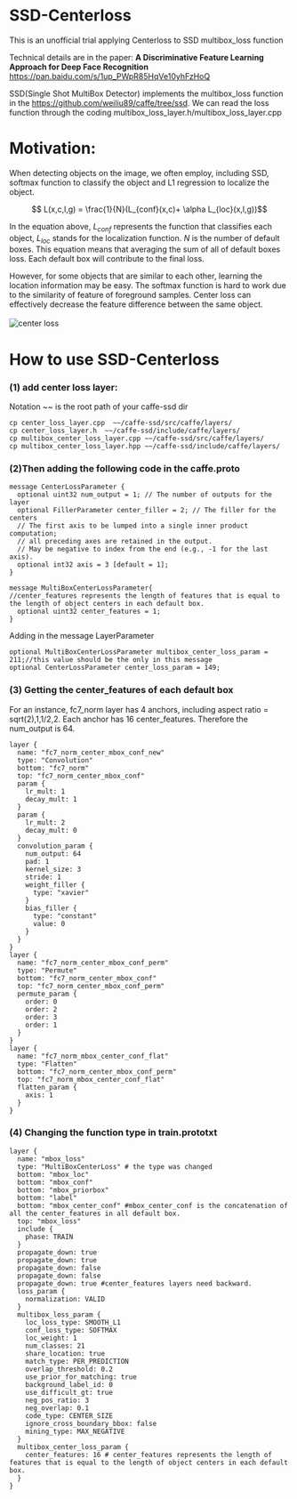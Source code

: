 # SSD-Centerloss
This is an unofficial trial applying Centerloss to SSD multibox_loss function 

Technical details are in the paper: **A Discriminative Feature Learning Approach for Deep Face Recognition**
https://pan.baidu.com/s/1up_PWpR85HqVe10yhFzHoQ

SSD(Single Shot MultiBox Detector) implements the multibox_loss function in the https://github.com/weiliu89/caffe/tree/ssd. We can read the loss function through the coding multibox_loss_layer.h/multibox_loss_layer.cpp

# Motivation:
When detecting objects on the image, we often employ, including SSD, softmax function to classify the object and L1 regression to localize the object. 

$$ L(x,c,l,g) = \frac{1}{N}(L_{conf}(x,c)+ \alpha L_{loc}(x,l,g))$$

In the equation above, $L_{conf}$ represents the function that classifies each object, $L_{loc}$ stands for the localization function. $N$ is the number of default boxes. This equation means that averaging the sum of all of default boxes loss. Each default box will contribute to the final loss.

However, for some objects that are similar to each other, learning the location information may be easy. The softmax function is hard to work due to the similarity of feature of foreground samples. Center loss can effectively decrease the feature difference between the same object.
<br>
<br>
![center loss](https://img-blog.csdn.net/20180719105922908?watermark/2/text/aHR0cHM6Ly9ibG9nLmNzZG4ubmV0L3piemIxMDAw/font/5a6L5L2T/fontsize/400/fill/I0JBQkFCMA==/dissolve/70)


# How to use SSD-Centerloss
### (1) add center loss layer:
Notation ~~ is the root path of your caffe-ssd dir
```
cp center_loss_layer.cpp  ~~/caffe-ssd/src/caffe/layers/
cp center_loss_layer.h  ~~/caffe-ssd/include/caffe/layers/
cp multibox_center_loss_layer.cpp ~~/caffe-ssd/src/caffe/layers/
cp multibox_center_loss_layer.hpp ~~/caffe-ssd/include/caffe/layers/
```
### (2)Then adding the following code in the caffe.proto
```
message CenterLossParameter {
  optional uint32 num_output = 1; // The number of outputs for the layer
  optional FillerParameter center_filler = 2; // The filler for the centers
  // The first axis to be lumped into a single inner product computation;
  // all preceding axes are retained in the output.
  // May be negative to index from the end (e.g., -1 for the last axis).
  optional int32 axis = 3 [default = 1];
}

message MultiBoxCenterLossParameter{
//center_features represents the length of features that is equal to the length of object centers in each default box.
  optional uint32 center_features = 1;
}
```
Adding  in the message LayerParameter 
```
optional MultiBoxCenterLossParameter multibox_center_loss_param = 211;//this value should be the only in this message
optional CenterLossParameter center_loss_param = 149;
```
### (3) Getting the center_features of each default box
For an instance, fc7_norm layer has 4 anchors, including 	aspect ratio = sqrt(2),1,1/2,2. Each anchor has 16 center_features. Therefore the num_output is 64.
```
layer {
  name: "fc7_norm_center_mbox_conf_new"
  type: "Convolution"
  bottom: "fc7_norm"
  top: "fc7_norm_center_mbox_conf"
  param {
    lr_mult: 1
    decay_mult: 1
  }
  param {
    lr_mult: 2
    decay_mult: 0
  }
  convolution_param {
    num_output: 64
    pad: 1
    kernel_size: 3
    stride: 1
    weight_filler {
      type: "xavier"
    }
    bias_filler {
      type: "constant"
      value: 0
    }
  }
}
layer {
  name: "fc7_norm_center_mbox_conf_perm"
  type: "Permute"
  bottom: "fc7_norm_center_mbox_conf"
  top: "fc7_norm_center_mbox_conf_perm"
  permute_param {
    order: 0
    order: 2
    order: 3
    order: 1
  }
}
layer {
  name: "fc7_norm_mbox_center_conf_flat"
  type: "Flatten"
  bottom: "fc7_norm_center_mbox_conf_perm"
  top: "fc7_norm_mbox_center_conf_flat"
  flatten_param {
    axis: 1
  }
}
```
### (4) Changing the function type in train.prototxt
```
layer {
  name: "mbox_loss"
  type: "MultiBoxCenterLoss" # the type was changed
  bottom: "mbox_loc"
  bottom: "mbox_conf"
  bottom: "mbox_priorbox"
  bottom: "label"
  bottom: "mbox_center_conf" #mbox_center_conf is the concatenation of all the center_features in all default box.
  top: "mbox_loss"
  include {
    phase: TRAIN
  }
  propagate_down: true
  propagate_down: true
  propagate_down: false
  propagate_down: false
  propagate_down: true #center_features layers need backward.
  loss_param {
    normalization: VALID
  }
  multibox_loss_param {
    loc_loss_type: SMOOTH_L1
    conf_loss_type: SOFTMAX
    loc_weight: 1
    num_classes: 21
    share_location: true
    match_type: PER_PREDICTION
    overlap_threshold: 0.2
    use_prior_for_matching: true
    background_label_id: 0
    use_difficult_gt: true
    neg_pos_ratio: 3
    neg_overlap: 0.1
    code_type: CENTER_SIZE
    ignore_cross_boundary_bbox: false
    mining_type: MAX_NEGATIVE
  }
  multibox_center_loss_param { 
    center_features: 16 # center_features represents the length of features that is equal to the length of object centers in each default box. 
  }
}
```